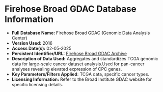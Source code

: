 # Firehose Broad GDAC Database Information

* **Full Database Name:** Firehose Broad GDAC (Genomic Data Analysis Center)
* **Version Used:** 2016
* **Access Date(s):** 02-05-2025
* **Persistent Identifier/URL:** [Firehose Broad GDAC Archive](https://gdac.broadinstitute.org/#) 
* **Description of Data Used:** Aggregates and standardizes TCGA genomic data for large-scale cancer dataset analysis.Used for pan-cancer analyses revealing elevated expression of CPC genes.
* **Key Parameters/Filters Applied:** TCGA data, specific cancer types.
* **Licensing Information:** Refer to the Broad Institute GDAC website for specific licensing details.
